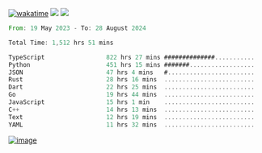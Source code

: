 [![wakatime](https://wakatime.com/badge/user/00eead22-fb14-4dd0-ab8a-3625cafbd50d.svg)](https://wakatime.com/@00eead22-fb14-4dd0-ab8a-3625cafbd50d)
![](https://komarev.com/ghpvc/?username=flatypus)
![](https://pixel.flatypus.me/flatypus?type=tracker)
<!--START_SECTION:waka-->

```rust
From: 19 May 2023 - To: 28 August 2024

Total Time: 1,512 hrs 51 mins

TypeScript                 822 hrs 27 mins ##############...........   54.15 %
Python                     451 hrs 15 mins #######..................   29.71 %
JSON                       47 hrs 4 mins   #........................   03.10 %
Rust                       28 hrs 16 mins  .........................   01.86 %
Dart                       22 hrs 25 mins  .........................   01.48 %
Go                         19 hrs 44 mins  .........................   01.30 %
JavaScript                 15 hrs 1 min    .........................   00.99 %
C++                        14 hrs 13 mins  .........................   00.94 %
Text                       12 hrs 19 mins  .........................   00.81 %
YAML                       11 hrs 32 mins  .........................   00.76 %
```

<!--END_SECTION:waka-->
[<img alt="image" src="https://github.com/flatypus/flatypus/assets/68029599/0a302dc1-501c-43a0-ae8d-37ec4817f3bd">](https://flatypus.me)

